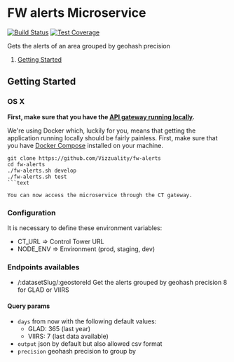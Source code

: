 # FW alerts Microservice

[![Build Status](https://travis-ci.org/gfw-api/fw-alerts.svg?branch=develop)](https://travis-ci.org/gfw-api/fw-alerts)
[![Test Coverage](https://api.codeclimate.com/v1/badges/40d4b1e823a36f2041a4/test_coverage)](https://codeclimate.com/github/gfw-api/fw-alerts/test_coverage)

Gets the alerts of an area grouped by geohash precision

1. [Getting Started](#getting-started)

## Getting Started

### OS X

**First, make sure that you have the [API gateway running
locally](https://github.com/control-tower/control-tower).**

We're using Docker which, luckily for you, means that getting the
application running locally should be fairly painless. First, make sure
that you have [Docker Compose](https://docs.docker.com/compose/install/)
installed on your machine.

```
git clone https://github.com/Vizzuality/fw-alerts
cd fw-alerts
./fw-alerts.sh develop
./fw-alerts.sh test
```text

You can now access the microservice through the CT gateway.

```

### Configuration

It is necessary to define these environment variables:

* CT_URL => Control Tower URL
* NODE_ENV => Environment (prod, staging, dev)


### Endpoints availables
* /:datasetSlug/:geostoreId Get the alerts grouped by geohash precision 8 for GLAD or VIIRS

#### Query params
* `days` from now with the following default values:
    * GLAD: 365 (last year)
    * VIIRS: 7 (last data available)
* `output` json by default but also allowed csv format
* `precision` geohash precision to group by
